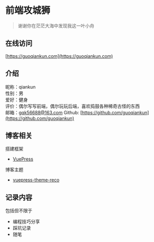 # 前端攻城狮

> 谢谢你在茫茫大海中发现我这一叶小舟
## 在线访问

[https://guoqiankun.com](https://guoqiankun.com)

## 介绍

昵称：qiankun  
性别：男  
爱好：健身  
评价：偶尔写写前端，偶尔玩玩后端，喜欢捣鼓各种稀奇古怪的东西  
邮箱：[gqk56688@163.com](gqk56688@163.com)
Github: [https://github.com/guoqiankun](https://github.com/guoqiankun)

## 博客相关

搭建框架

+ [VuePress](https://vuepress.vuejs.org/zh/)

博客主题

+ [vuepress-theme-reco](https://vuepress-theme-reco.recoluan.com/)

## 记录内容

包括但不限于

- 编程技巧分享
- 踩坑记录
- 随笔